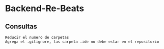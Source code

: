 # Backend-Re-Beats

## Consultas

    Reducir el numero de carpetas
    Agrega el .gitignore, las carpeta .ide no debe estar en el repositorio